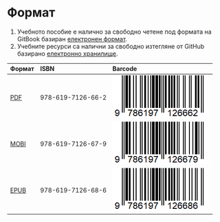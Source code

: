 # Формат 

1. Учебното пособие е налично за свободно четене под формата на GitBook базиран [електронен формат](https://dimitar-minchev.gitbook.io/developing-cross-platform-apps/). 
2. Учебните ресурси са налични за свободно изтегляне от GitHub базирано [електронно хранилище](https://github.com/dimitarminchev/DCPA/).

| Формат | ISBN | Barcode |
| :--- | :--- | :--- |
| [PDF](/book.pdf) | 978-619-7126-66-2 | ![](/images/978-619-7126-66-2.gif) |
| [MOBI](/book.mobi) | 978-619-7126-67-9 | ![](/images/978-619-7126-67-9.gif) |
| [EPUB](/book.epub) | 978-619-7126-68-6 | ![](/images/978-619-7126-68-6.gif) |

